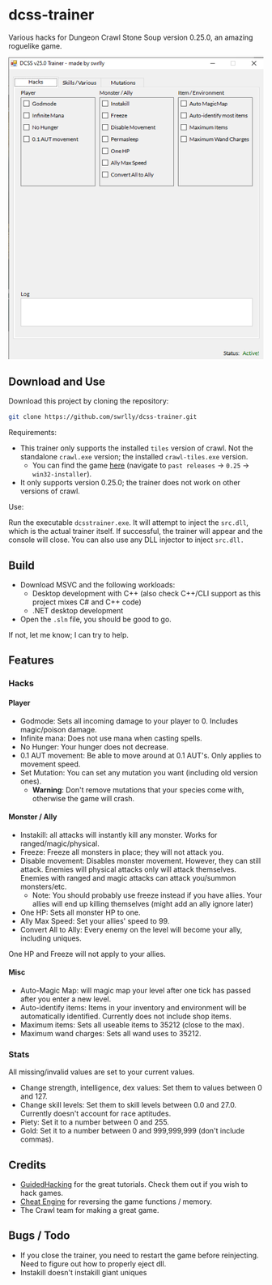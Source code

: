 # dcss-trainer

Various hacks for Dungeon Crawl Stone Soup version 0.25.0, an amazing roguelike game. 


![](dcsstrainer.png)

## Download and Use
Download this project by cloning the repository:

```bash
git clone https://github.com/swrlly/dcss-trainer.git
```

Requirements: 

+ This trainer only supports the installed `tiles` version of crawl. Not the standalone `crawl.exe` version; the installed `crawl-tiles.exe` version.
    - You can find the game [here](https://crawl.develz.org/download.htm) (navigate to `past releases` -> `0.25` -> `win32-installer`).
+ It only supports version 0.25.0; the trainer does not work on other versions of crawl.

Use: 

Run the executable `dcsstrainer.exe`. It will attempt to inject the `src.dll`, which is the actual trainer itself. If successful, the trainer will appear and the console will close.
You can also use any DLL injector to inject `src.dll.`

## Build
* Download MSVC and the following workloads:
    - Desktop development with C++ (also check C++/CLI support as this project mixes C# and C++ code)
    - .NET desktop development
* Open the `.sln` file, you should be good to go.

If not, let me know; I can try to help.

## Features

### Hacks

#### Player
+ Godmode: Sets all incoming damage to your player to 0. Includes magic/poison damage. 
+ Infinite mana: Does not use mana when casting spells.
+ No Hunger: Your hunger does not decrease.
+ 0.1 AUT movement: Be able to move around at 0.1 AUT's. Only applies to movement speed.
+ Set Mutation: You can set any mutation you want (including old version ones).
    - **Warning**: Don't remove mutations that your species come with, otherwise the game will crash.

#### Monster / Ally

+ Instakill: all attacks will instantly kill any monster. Works for ranged/magic/physical.
+ Freeze: Freeze all monsters in place; they will not attack you.
+ Disable movement: Disables monster movement. However, they can still attack. Enemies will physical attacks only will attack themselves. Enemies with ranged and magic attacks can attack you/summon monsters/etc.
    - Note: You should probably use freeze instead if you have allies. Your allies will end up killing themselves (might add an ally ignore later)
+ One HP: Sets all monster HP to one.
+ Ally Max Speed: Set your allies' speed to 99.
+ Convert All to Ally: Every enemy on the level will become your ally, including uniques.

One HP and Freeze will not apply to your allies.

#### Misc
+ Auto-Magic Map: will magic map your level after one tick has passed after you enter a new level.
+ Auto-identify items: Items in your inventory and environment will be automatically identified. Currently does not include shop items.
+ Maximum items: Sets all useable items to 35212 (close to the max).
+ Maximum wand charges: Sets all wand uses to 35212.

### Stats

All missing/invalid values are set to your current values.

+ Change strength, intelligence, dex values: Set them to values between 0 and 127. 
+ Change skill levels: Set them to skill levels between 0.0 and 27.0. Currently doesn't account for race aptitudes.
+ Piety: Set it to a number between 0 and 255.
+ Gold: Set it to a number between 0 and 999,999,999 (don't include commas). 

## Credits
+ [GuidedHacking](https://guidedhacking.com/) for the great tutorials. Check them out if you wish to hack games.
+ [Cheat Engine](https://github.com/cheat-engine/cheat-engine/) for reversing the game functions / memory.
+ The Crawl team for making a great game.

## Bugs / Todo
+ If you close the trainer, you need to restart the game before reinjecting. Need to figure out how to properly eject dll.
+ Instakill doesn't instakill giant uniques
